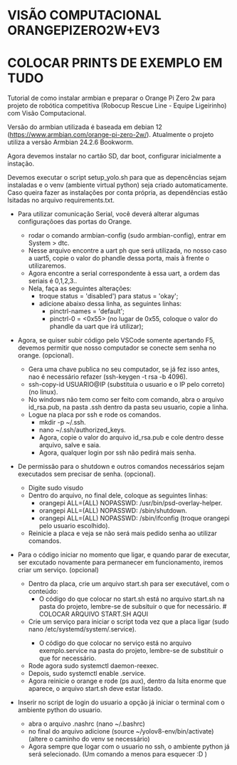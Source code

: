 # VISÃO COMPUTACIONAL ORANGEPIZERO2W+EV3
# COLOCAR PRINTS DE EXEMPLO EM TUDO

Tutorial de como instalar armbian e preparar o Orange Pi Zero 2w para projeto de robótica competitiva (Robocup Rescue Line - Equipe Ligeirinho) com Visão Computacional.

Versão do armbian utilizada é baseada em debian 12 (https://www.armbian.com/orange-pi-zero-2w/). Atualmente o projeto utiliza a versão Armbian 24.2.6 Bookworm.

Agora devemos instalar no cartão SD, dar boot, configurar inicialmente a instação.

Devemos executar o script setup_yolo.sh para que as depencências sejam instaladas e o venv (ambiente virtual python) seja criado automaticamente.
Caso queira fazer as instalações por conta própria, as dependências estão lsitadas no arquivo requirements.txt.

- Para utilizar comunicação Serial, você deverá alterar algumas configuraçõoes das portas do Orange.
  - rodar o comando armbian-config (sudo armbian-config), entrar em System > dtc.
  - Nesse arquivo encontre a uart ph que será utilizada, no nosso caso a uart5, copie o valor do phandle dessa porta, mais à frente o utilizaremos.
  - Agora encontre a serial correspondente à essa uart, a ordem das seriais é 0,1,2,3..
  - Nela, faça as seguintes alterações:
    - troque status = 'disabled') para status = 'okay';
    - adicione abaixo dessa linha, as seguintes linhas:
      - pinctrl-names = 'default';
      - pinctrl-0 = <0x55> (no lugar de 0x55, coloque o valor do phandle da uart que irá utilizar);

- Agora, se quiser subir código pelo VSCode somente apertando F5, devemos permitir que nosso computador se conecte sem senha no orange. (opcional).

  - Gera uma chave publica no seu computador, se já fez isso antes, nao é necessário refazer (ssh-keygen -t rsa -b 4096).
  - ssh-copy-id USUARIO@IP (substituia o usuario e o IP pelo correto) (no linux).
  - No windows não tem como ser feito com comando, abra o arquivo id_rsa.pub, na pasta .ssh dentro da pasta seu usuario, copie a linha.
  - Logue na placa por ssh e rode os comandos.
    - mkdir -p ~/.ssh.
    - nano ~/.ssh/authorized_keys.
    - Agora, copie o valor do arquivo id_rsa.pub e cole dentro desse arquivo, salve e saia.
    - Agora, qualquer login por ssh não pedirá mais senha.

- De permissão para o shutdown e outros comandos necessários sejam executados sem precisar de senha. (opcional).

  - Digite sudo visudo
  - Dentro do arquivo, no final dele, coloque as seguintes linhas:
    - orangepi ALL=(ALL) NOPASSWD: /usr/bin/psd-overlay-helper.
    - orangepi ALL=(ALL) NOPASSWD: /sbin/shutdown.
    - orangepi ALL=(ALL) NOPASSWD: /sbin/ifconfig (troque orangepi pelo usuario escolhido).
  - Reinicie a placa e veja se não será mais pedido senha ao utilizar comandos.
 
- Para o código iniciar no momento que ligar, e quando parar de executar, ser excutado novamente para permanecer em funcionamento, iremos criar um serviço. (opcional)
  - Dentro da placa, crie um arquivo start.sh para ser executável, com o conteúdo:
    - O código do que colocar no start.sh está no arquivo start.sh na pasta do projeto, lembre-se de subsituir o que for necessário. # COLOCAR ARQUIVO START.SH AQUI
  - Crie um serviço para iniciar o script toda vez que a placa ligar (sudo nano /etc/systemd/system/<nome que quiser>.service).
    - O código do que colocar no serviço está no arquivo exemplo.service na pasta do projeto, lembre-se de substituir o que for necessário.
  - Rode agora sudo systemctl daemon-reexec.
  - Depois, sudo systemctl enable <nome que deseja no servio>.service.
  - Agora reinicie o orange e rode (ps aux), dentro da lsita enorme que aparece, o arquivo start.sh deve estar listado.

- Inserir no script de login do usuario a opção já iniciar o terminal com o ambiente python do usuario.

  - abra o arquivo .nashrc (nano ~/.bashrc)
  - no final do arquivo adicione (source ~/yolov8-env/bin/activate) (altere o caminho do venv se necessário)
  - Agora sempre que logar com o usuario no ssh, o ambiente python já será selecionado. (Um comando a menos para esquecer :D )



